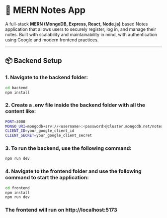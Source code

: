 # 📝 MERN Notes App

A full-stack **MERN (MongoDB, Express, React, Node.js)** based Notes application that allows users to securely register, log in, and manage their notes. Built with scalability and maintainability in mind, with authentication using Google and modern frontend practices.

---

## 📦 Backend Setup

### 1. Navigate to the backend folder:
```bash
cd backend
npm install
```
### 2. Create a .env file inside the backend folder with all the content like: 
```bash
PORT=3000
MONGO_URI=mongodb+srv://<username>:<password>@cluster.mongodb.net/notesdb
CLIENT_ID=your_google_client_id
CLIENT_SECRET=your_google_client_secret
```

### 3. To run the backend, use the following command: 
```bash
npm run dev
```

### 4. Navigate to the frontend folder and use the following command to start the application:
```bash
cd frontend
npm install
npm run dev
```

### The frontend will run on http://localhost:5173





